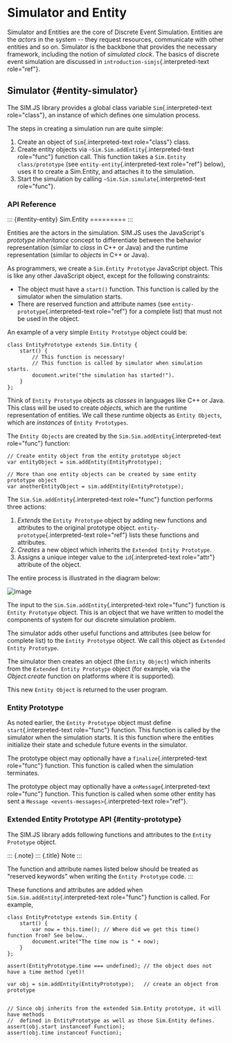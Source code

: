 Simulator and Entity
====================

Simulator and Entities are the core of Discrete Event Simulation.
Entities are the *actors* in the system \-- they request resources,
communicate with other entities and so on. Simulator is the backbone
that provides the necessary framework, including the notion of
*simulated clock*. The basics of discrete event simulation are discussed
in `introduction-simjs`{.interpreted-text role="ref"}.

Simulator {#entity-simulator}
---------

The SIM.JS library provides a global class variable
`Sim`{.interpreted-text role="class"}, an instance of which defines one
simulation process.

The steps in creating a simulation run are quite simple:

1.  Create an object of `Sim`{.interpreted-text role="class"} class.
2.  Create entity objects via `~Sim.Sim.addEntity`{.interpreted-text
    role="func"} function call. This function takes a
    `Sim.Entity class/prototype` (see `entity-entity`{.interpreted-text
    role="ref"} below), uses it to create a Sim.Entity, and attaches it
    to the simulation.
3.  Start the simulation by calling
    `~Sim.Sim.simulate`{.interpreted-text role="func"}.

### API Reference

::: {#entity-entity}
Sim.Entity =========
:::

Entities are the actors in the simulation. SIM.JS uses the JavaScript\'s
*prototype inheritance* concept to differentiate between the behavior
representation (similar to *class* in C++ or Java) and the runtime
representation (similar to *objects* in C++ or Java).

As programmers, we create a `Sim.Entity Prototype` JavaScript object.
This is like any other JavaScript object, except for the following
constraints:

-   The object must have a `start()` function. This function is called
    by the simulator when the simulation starts.
-   There are reserved function and attribute names (see
    `entity-prototype`{.interpreted-text role="ref"} for a complete
    list) that must not be used in the object.

An example of a very simple `Entity Prototype` object could be:

``` {.js}
class EntityPrototype extends Sim.Entity {
    start() {
        // This function is necessary!
        // This function is called by simulator when simulation starts.
        document.write("the simulation has started!").
    }
};
```

Think of `Entity Prototype` objects as *classes* in languages like C++
or Java. This class will be used to create *objects*, which are the
runtime representation of entities. We call these runtime objects as
`Entity Objects`, which are *instances* of `Entity Prototypes`.

The `Entity Objects` are created by the
`Sim.Sim.addEntity`{.interpreted-text role="func"} function:

``` {.js}
// Create entity object from the entity prototype object
var entityObject = sim.addEntity(EntityPrototype);

// More than one entity objects can be created by same entity prototype object
var anotherEntityObject = sim.addEntity(EntityPrototype);
```

The `Sim.Sim.addEntity`{.interpreted-text role="func"} function performs
three actions:

1.  *Extends* the `Entity Prototype` object by adding new functions and
    attributes to the original prototype object.
    `entity-prototype`{.interpreted-text role="ref"} lists these
    functions and attributes.
2.  *Creates* a new object which inherits the
    `Extended Entity Prototype`.
3.  Assigns a unique integer value to the `id`{.interpreted-text
    role="attr"} attribute of the object.

The entire process is illustrated in the diagram below:

![image](images/entity-prototype.png)

The input to the `Sim.Sim.addEntity`{.interpreted-text role="func"}
function is `Entity Prototype` object. This is an object that we have
written to model the components of system for our discrete simulation
problem.

The simulator adds other useful functions and attributes (see below for
complete list) to the `Entity Prototype` object. We call this object as
`Extended Entity Prototype`.

The simulator then creates an object (the `Entity Object`) which
inherits from the `Extended Entity Prototype` object (for example, via
the *Object.create* function on platforms where it is supported).

This new `Entity Object` is returned to the user program.

### Entity Prototype

As noted earlier, the `Entity Prototype` object must define
`start`{.interpreted-text role="func"} function. This function is called
by the simulator when the simulation starts. It is this function where
the entities initialize their state and schedule future events in the
simulator.

The prototype object may optionally have a `finalize`{.interpreted-text
role="func"} function. This function is called when the simulation
terminates.

The prototype object may optionally have a `onMessage`{.interpreted-text
role="func"} function. This function is called when some other entity
has sent a `Message <events-messages>`{.interpreted-text role="ref"}.

### Extended Entity Prototype API {#entity-prototype}

The SIM.JS library adds following functions and attributes to the
`Entity Prototype` object.

::: {.note}
::: {.title}
Note
:::

The function and attribute names listed below should be treated as
\"reserved keywords\" when writing the `Entity Prototype` code.
:::

These functions and attributes are added when
`Sim.Sim.addEntity`{.interpreted-text role="func"} function is called.
For example,

``` {.js}
class EntityPrototype extends Sim.Entity {
    start() {
        var now = this.time(); // Where did we get this time() function from? See below..
        document.write("The time now is " + now);
    }
};

assert(EntityPrototype.time === undefined); // the object does not have a time method (yet)!

var obj = sim.addEntity(EntityPrototype);   // create an object from prototype


// Since obj inherits from the extended Sim.Entity prototype, it will have methods
//  defined in EntityPrototype as well as those Sim.Entity defines.
assert(obj.start instanceof Function);
assert(obj.time instanceof Function);
```
